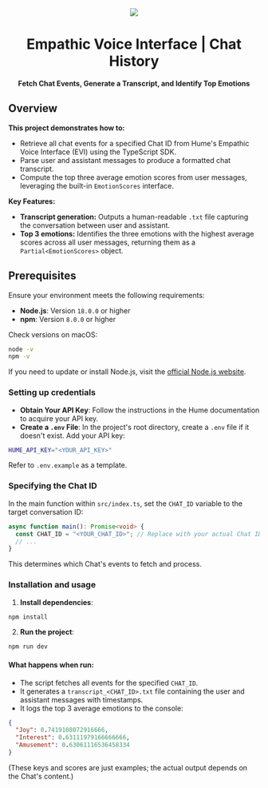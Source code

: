 <div align="center">
  <img src="https://storage.googleapis.com/hume-public-logos/hume/hume-banner.png">
  <h1>Empathic Voice Interface | Chat History</h1>
  <p>
    <strong>Fetch Chat Events, Generate a Transcript, and Identify Top Emotions</strong>
  </p>
</div>

## Overview

**This project demonstrates how to:**

- Retrieve all chat events for a specified Chat ID from Hume's Empathic Voice Interface (EVI) using the TypeScript SDK.
- Parse user and assistant messages to produce a formatted chat transcript.
- Compute the top three average emotion scores from user messages, leveraging the built-in `EmotionScores` interface.

**Key Features:**

- **Transcript generation:** Outputs a human-readable `.txt` file capturing the conversation between user and assistant.
- **Top 3 emotions:** Identifies the three emotions with the highest average scores across all user messages, returning them as a `Partial<EmotionScores>` object.

## Prerequisites

Ensure your environment meets the following requirements:

- **Node.js**: Version `18.0.0` or higher
- **npm**: Version `8.0.0` or higher

Check versions on macOS:
```sh
node -v
npm -v
```

If you need to update or install Node.js, visit the [official Node.js website](https://nodejs.org/en/).

### Setting up credentials

- **Obtain Your API Key**: Follow the instructions in the Hume documentation to acquire your API key.
- **Create a `.env` File**: In the project's root directory, create a `.env` file if it doesn't exist. Add your API key:

```sh
HUME_API_KEY="<YOUR_API_KEY>"
```

Refer to `.env.example` as a template.

### Specifying the Chat ID

In the main function within `src/index.ts`, set the `CHAT_ID` variable to the target conversation ID:

```typescript
async function main(): Promise<void> {
  const CHAT_ID = "<YOUR_CHAT_ID>"; // Replace with your actual Chat ID
  // ...
}
```

This determines which Chat's events to fetch and process.

### Installation and usage

1. **Install dependencies**:
```sh
npm install
```
2. **Run the project**:
```sh
npm run dev
```

#### What happens when run:

- The script fetches all events for the specified `CHAT_ID`.
- It generates a `transcript_<CHAT_ID>.txt` file containing the user and assistant messages with timestamps.
- It logs the top 3 average emotions to the console:

```json
{
  "Joy": 0.7419108072916666,
  "Interest": 0.63111979166666666,
  "Amusement": 0.63061116536458334
}
```
(These keys and scores are just examples; the actual output depends on the Chat's content.)